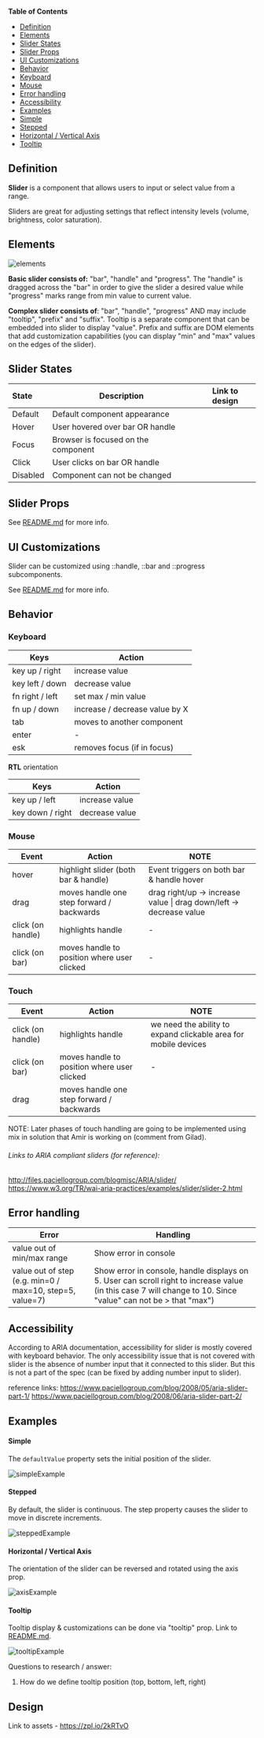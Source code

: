 **Table of Contents**

- [Definition](#definition)
- [Elements](#elements)
- [Slider States](#slider-states)
- [Slider Props](#slider-props)
- [UI Customizations](#ui-customizations)
- [Behavior](#behavior)
- [Keyboard](#keyboard)
- [Mouse](#mouse)
- [Error handling](#error-handling)
- [Accessibility](#accessibility)
- [Examples](#examples)
- [Simple](#simple)
- [Stepped](#stepped)
- [Horizontal / Vertical Axis](#horizontal-/-vertical)
- [Tooltip](#tooltip)



## Definition

**Slider** is a component that allows users to input or select value from a range.

Sliders are great for adjusting settings that reflect intensity levels (volume, brightness, color saturation).



## Elements

![elements](./assets/elements.png)

**Basic slider consists of:** "bar", "handle" and "progress". The "handle" is dragged across the "bar" in order to give the slider a desired value while "progress" marks range from min value to current value.

**Complex slider consists of**: "bar", "handle", "progress" AND may include "tooltip", "prefix" and "suffix". 
Tooltip is a separate component that can be embedded into slider to display "value". Prefix and suffix are DOM elements that add customization capabilities (you can display "min" and "max" values on the edges of the slider).



## Slider States

| State    | Description                         | Link to design |
| :------- | ----------------------------------- | -------------- |
| Default  | Default component appearance        |                |
| Hover    | User hovered over bar OR handle     |                |
| Focus    | Browser is focused on the component |                |
| Click    | User clicks on bar OR handle        |                |
| Disabled | Component can not be changed        |                |



## Slider Props

See [README.md](./README.md) for more info.



## UI Customizations

Slider can be customized using ::handle, ::bar and ::progress subcomponents.

See [README.md](./README.md) for more info.



## Behavior

### Keyboard 

| Keys            | Action                         |
| --------------- | ------------------------------ |
| key up / right  | increase value                 |
| key left / down | decrease value                 |
| fn right / left | set max / min value            |
| fn up / down    | increase / decrease value by X |
| tab             | moves to another component     |
| enter           | -                              |
| esk             | removes focus (if in focus)    |

**RTL** orientation

| Keys             | Action         |
| ---------------- | -------------- |
| key up / left    | increase value |
| key down / right | decrease value |



### Mouse

| Event             | Action                                   | NOTE                                     |
| ----------------- | ---------------------------------------- | ---------------------------------------- |
| hover             | highlight slider (both bar & handle)     | Event triggers on both bar & handle hover |
| drag              | moves handle one step forward / backwards | drag right/up -> increase value  \| drag down/left -> decrease value |
| click (on handle) | highlights handle                        | -                                        |
| click (on bar)    | moves handle to position where user clicked | -                                        |



### Touch

| Event             | Action                                   | NOTE                                     |
| ----------------- | ---------------------------------------- | ---------------------------------------- |
| click (on handle) | highlights handle                        | we need the ability to expand clickable area for mobile devices |
| click (on bar)    | moves handle to position where user clicked | -                                        |
| drag              | moves handle one step forward / backwards |                                          |

NOTE: 
Later phases of touch handling are going to be implemented using mix in solution that Amir is working on (comment from Gilad).


###### Links to ARIA compliant sliders (for reference): 

http://files.paciellogroup.com/blogmisc/ARIA/slider/
https://www.w3.org/TR/wai-aria-practices/examples/slider/slider-2.html



## Error handling

| Error                                    | Handling                                 |
| ---------------------------------------- | ---------------------------------------- |
| value out of min/max range               | Show error in console                    |
| value out of step (e.g. min=0 / max=10, step=5, value=7) | Show error in console, handle displays on 5. User can scroll right to increase value (in this case 7 will change to 10. Since "value" can not be > that "max") |



## Accessibility

According to ARIA documentation, accessibility for slider is mostly covered with keyboard behavior.
The only accessibility issue that is not covered with slider is the absence of number input that it connected to this slider. But this is not a part of the spec (can be fixed by adding number input to slider).

reference links: 
https://www.paciellogroup.com/blog/2008/05/aria-slider-part-1/
https://www.paciellogroup.com/blog/2008/06/aria-slider-part-2/



## Examples

#### Simple

The `defaultValue` property sets the initial position of the slider. 

![simpleExample](./assets/simpleExample.png)



#### Stepped

By default, the slider is continuous. The step property causes the slider to move in discrete increments.



![steppedExample](./assets/steppedExample.png)

<!--see Fan slider for reference - https://www.w3.org/TR/wai-aria-practices/examples/slider/slider-2.html-->



#### Horizontal / Vertical Axis

The orientation of the slider can be reversed and rotated using the axis prop.

![axisExample](./assets/axisExample.png)

#### Tooltip

Tooltip display & customizations can be done via "tooltip" prop.  Link to [README.md](./README.md). 

![tooltipExample](./assets/tooltipExample.png)

Questions to research / answer: 

1. How do we define tooltip position (top, bottom, left, right)




## Design

Link to assets - https://zpl.io/2kRTvO